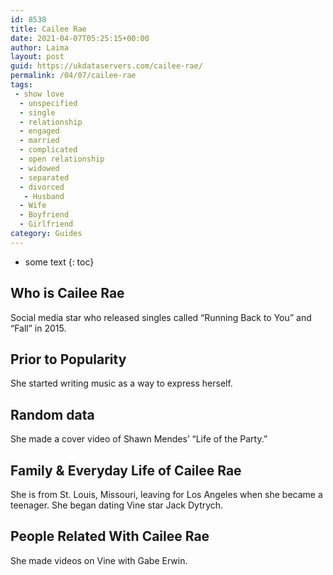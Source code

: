 ```yaml
---
id: 8538
title: Cailee Rae
date: 2021-04-07T05:25:15+00:00
author: Laima
layout: post
guid: https://ukdataservers.com/cailee-rae/
permalink: /04/07/cailee-rae
tags:
 - show love
  - unspecified
  - single
  - relationship
  - engaged
  - married
  - complicated
  - open relationship
  - widowed
  - separated
  - divorced
   - Husband
  - Wife
  - Boyfriend
  - Girlfriend
category: Guides
---
```


* some text
{: toc}


## Who is Cailee Rae
                  
                  
                  
Social media star who released singles called &#8220;Running Back to You&#8221; and &#8220;Fall&#8221; in 2015.
                  
              
            
              
            
                
                
                
## Prior to Popularity
                  
                  
                  
She started writing music as a way to express herself.
                  
              
            
              
            
                
                
                
## Random data
                  
                  
                  
She made a cover video of Shawn Mendes&#8217; &#8220;Life of the Party.&#8221;
                  
              
            
              
            
                
                
                
## Family & Everyday Life of Cailee Rae
                  
                  
                  
She is from St. Louis, Missouri, leaving for Los Angeles when she became a teenager. She began dating Vine star Jack Dytrych.
                  
              
            
              
            
                
                
                
## People Related With Cailee Rae
                  
                  
                  
She made videos on Vine with Gabe Erwin.
                  
              
            
              
            
                
              
            
              
              
            
            
              
            
          
          
          